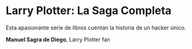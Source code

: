 # Larry Plotter: La Saga Completa

Esta apasionante serie de libros cuentan la historia de un hacker único.

**Manuel Sagra de Diego**, Larry Plotter fan
